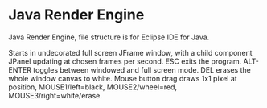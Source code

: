 # Java Render Engine
Java Render Engine, file structure is for Eclipse IDE for Java.

Starts in undecorated full screen JFrame window, with a child component JPanel updating at chosen frames per second.
ESC exits the program. ALT-ENTER toggles between windowed and full screen mode. DEL erases the whole window canvas to white.
Mouse button drag draws 1x1 pixel at position, MOUSE1/left=black,  MOUSE2/wheel=red,  MOUSE3/right=white/erase.

